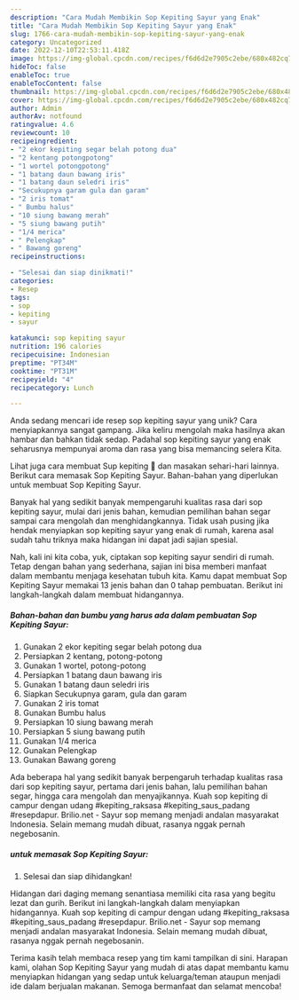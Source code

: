 ```yaml
---
description: "Cara Mudah Membikin Sop Kepiting Sayur yang Enak"
title: "Cara Mudah Membikin Sop Kepiting Sayur yang Enak"
slug: 1766-cara-mudah-membikin-sop-kepiting-sayur-yang-enak
category: Uncategorized
date: 2022-12-10T22:53:11.418Z
image: https://img-global.cpcdn.com/recipes/f6d6d2e7905c2ebe/680x482cq70/sop-kepiting-sayur-foto-resep-utama.jpg
hideToc: false
enableToc: true
enableTocContent: false
thumbnail: https://img-global.cpcdn.com/recipes/f6d6d2e7905c2ebe/680x482cq70/sop-kepiting-sayur-foto-resep-utama.jpg
cover: https://img-global.cpcdn.com/recipes/f6d6d2e7905c2ebe/680x482cq70/sop-kepiting-sayur-foto-resep-utama.jpg
author: Admin
authorAv: notfound
ratingvalue: 4.6
reviewcount: 10
recipeingredient:
- "2 ekor kepiting segar belah potong dua"
- "2 kentang potongpotong"
- "1 wortel potongpotong"
- "1 batang daun bawang iris"
- "1 batang daun seledri iris"
- "Secukupnya garam gula dan garam"
- "2 iris tomat"
- " Bumbu halus"
- "10 siung bawang merah"
- "5 siung bawang putih"
- "1/4 merica"
- " Pelengkap"
- " Bawang goreng"
recipeinstructions:

- "Selesai dan siap dinikmati!"
categories:
- Resep
tags:
- sop
- kepiting
- sayur

katakunci: sop kepiting sayur 
nutrition: 196 calories
recipecuisine: Indonesian
preptime: "PT34M"
cooktime: "PT31M"
recipeyield: "4"
recipecategory: Lunch

---
```





Anda sedang mencari ide resep sop kepiting sayur yang unik? Cara menyiapkannya sangat gampang. Jika keliru mengolah maka hasilnya akan hambar dan bahkan tidak sedap. Padahal sop kepiting sayur yang enak seharusnya mempunyai aroma dan rasa yang bisa memancing selera Kita.





Lihat juga cara membuat Sup kepiting 🦀 dan masakan sehari-hari lainnya. Berikut cara memasak Sop Kepiting Sayur. Bahan-bahan yang diperlukan untuk membuat Sop Kepiting Sayur.

Banyak hal yang sedikit banyak mempengaruhi kualitas rasa dari sop kepiting sayur, mulai dari jenis bahan, kemudian pemilihan bahan segar sampai cara mengolah dan menghidangkannya. Tidak usah pusing jika hendak menyiapkan sop kepiting sayur yang enak di rumah, karena asal sudah tahu triknya maka hidangan ini dapat jadi sajian spesial.






Nah, kali ini kita coba, yuk, ciptakan sop kepiting sayur sendiri di rumah. Tetap dengan bahan yang sederhana, sajian ini bisa memberi manfaat dalam membantu menjaga kesehatan tubuh kita. Kamu dapat membuat Sop Kepiting Sayur memakai 13 jenis bahan dan 0 tahap pembuatan. Berikut ini langkah-langkah dalam membuat hidangannya.

<!--inarticleads1-->

##### Bahan-bahan dan bumbu yang harus ada dalam pembuatan Sop Kepiting Sayur:

1. Gunakan 2 ekor kepiting segar belah potong dua
1. Persiapkan 2 kentang, potong-potong
1. Gunakan 1 wortel, potong-potong
1. Persiapkan 1 batang daun bawang iris
1. Gunakan 1 batang daun seledri iris
1. Siapkan Secukupnya garam, gula dan garam
1. Gunakan 2 iris tomat
1. Gunakan  Bumbu halus
1. Persiapkan 10 siung bawang merah
1. Persiapkan 5 siung bawang putih
1. Gunakan 1/4 merica
1. Gunakan  Pelengkap
1. Gunakan  Bawang goreng


Ada beberapa hal yang sedikit banyak berpengaruh terhadap kualitas rasa dari sop kepiting sayur, pertama dari jenis bahan, lalu pemilihan bahan segar, hingga cara mengolah dan menyajikannya. Kuah sop kepiting di campur dengan udang #kepiting_raksasa #kepiting_saus_padang #resepdapur. Brilio.net - Sayur sop memang menjadi andalan masyarakat Indonesia. Selain memang mudah dibuat, rasanya nggak pernah negebosanin. 

<!--inarticleads2-->

#####  untuk memasak Sop Kepiting Sayur:


1. Selesai dan siap dihidangkan!

Hidangan dari daging memang senantiasa memiliki cita rasa yang begitu lezat dan gurih. Berikut ini langkah-langkah dalam menyiapkan hidangannya. Kuah sop kepiting di campur dengan udang #kepiting_raksasa #kepiting_saus_padang #resepdapur. Brilio.net - Sayur sop memang menjadi andalan masyarakat Indonesia. Selain memang mudah dibuat, rasanya nggak pernah negebosanin. 

Terima kasih telah membaca resep yang tim kami tampilkan di sini. Harapan kami, olahan Sop Kepiting Sayur yang mudah di atas dapat membantu kamu menyiapkan hidangan yang sedap untuk keluarga/teman ataupun menjadi ide dalam berjualan makanan. Semoga bermanfaat dan selamat mencoba!
